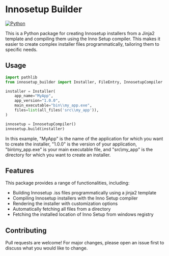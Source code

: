 # Innosetup Builder

[![Python](https://img.shields.io/badge/python-3.9-blue.svg)]() 

This is a Python package for creating Innosetup installers from a Jinja2 template and compiling them using the Inno Setup compiler. This makes it easier to create complex installer files programmatically, tailoring them to specific needs.

## Usage

```python
import pathlib
from innosetup_builder import Installer, FileEntry, InnosetupCompiler

installer = Installer(
    app_name="MyApp",
    app_version="1.0.0",
    main_executable="bin\\my_app.exe",
    files=list(all_files('src\\my_app')),
)

innosetup = InnosetupCompiler()
innosetup.build(installer)
```

In this example, "MyApp" is the name of the application for which you want to create the installer, "1.0.0" is the version of your application, "bin\\my_app.exe" is your main executable file, and "src\\my_app" is the directory for which you want to create an installer.

## Features

This package provides a range of functionalities, including:

- Building Innosetup .iss files programmatically using a jinja2 template
- Compiling Innosetup installers with the Inno Setup compiler
- Rendering the installer with customization options
- Automatically fetching all files from a directory
- Fetching the installed location of Inno Setup from windows registry

## Contributing

Pull requests are welcome! For major changes, please open an issue first to discuss what you would like to change. 
